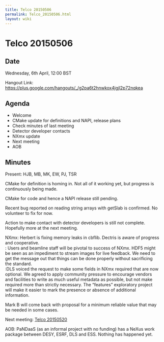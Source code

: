 ```yaml
---
title: Telco 20150506
permalink: Telco_20150506.html
layout: wiki
---
```

Telco 20150506
==============

Date
----

Wednesday, 6th April, 12:00 BST

Hangout Link:
<https://plus.google.com/hangouts/_/g2pa6t2hnwkox4jgjl2p72nqkea>

Agenda
------

-   Welcome
-   CMake update for definitions and NAPI, release plans
-   Check minutes of last meeting
-   Detector developer contacts
-   NXmx update
-   Next meeting
-   AOB

Minutes
-------

Present: HJB, MB, MK, EW, PJ, TSR

CMake for definition is homing in. Not all of it working yet, but
progress is continuously being made.

CMake for code and hence a NAPI release still pending.

Recent bug reported on reading string arrays with getSlab is confirmed.
No volunteer to fix for now.

Action to make contact with detector developers is still not complete.
Hopefully more at the next meeting.

NXmx: Herbert is fixing memory leaks in cbflib. Dectris is aware of progress and cooperative.  
: Users and beamline staff will be pivotal to success of NXmx. HDF5 might be seen as an impediment to stream images for live feedback. We need to get the message out that things can be done properly without sacrificing the standard.  
:DLS voiced the request to make some fields in NXmx required that are now optional. We agreed to apply community pressure to encourage vendors and facilities to write as much useful metadata as possible, but not make required more than strictly necessary. The “features” exploratory project will make it easier to mark the presence or absence of additional information.  

Mark B will come back with proposal for a minimum reliable value that
may be needed in some cases.

Next meeting: [Telco 20150520](Telco_20150520.html "wikilink")

AOB: PaNDaaS (as an informal project with no funding) has a NeXus work
package between DESY, ESRF, DLS and ESS. Nothing has happened yet.
